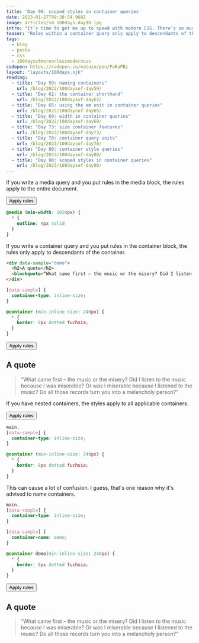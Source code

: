 ```yaml
---
title: 'Day 90: scoped styles in container queries'
date: 2023-01-27T09:38:54.969Z
image: articles/sm_100days-day90.jpg
intro: "It’s time to get me up to speed with modern CSS. There’s so much new in CSS that I know too little about. To change that I’ve started [#100DaysOfMoreOrLessModernCSS](/blog/2022/100-days-of-more-or-less-modern-css/). Why more or less modern CSS? Because some topics will be about cutting-edge features, while other stuff has been around for quite a while already, but I just have little to no experience with it."
teaser: "Rules within a container query only apply to descendants of that container."
tags:
  - blog
  - posts
  - css
  - 100daysofmoreorlessmoderncss
codepen: https://codepen.io/matuzo/pen/PoBaPBz
layout: "layouts/100days.njk"
reading:
  - title: "Day 59: naming containers"
    url: /blog/2022/100daysof-day59/
  - title: "Day 62: the container shorthand"
    url: /blog/2022/100daysof-day62/
  - title: "Day 65: using the em unit in container queries"
    url: /blog/2022/100daysof-day65/
  - title: "Day 69: width in container queries"
    url: /blog/2022/100daysof-day69/
  - title: "Day 73: size container features"
    url: /blog/2023/100daysof-day73/
  - title: "Day 78: container query units"
    url: /blog/2023/100daysof-day78/
  - title: "Day 80: container style queries"
    url: /blog/2023/100daysof-day80/
  - title: "Day 90: scoped styles in container queries"
    url: /blog/2023/100daysof-day90/
---
```


If you write a media query and you put rules in the media block, the rules apply to the entire document.

<button class="style1" aria-pressed="false">Apply rules</button>




```css
@media (min-width: 1024px) {
  * {
    outline: 4px solid 
  }
}
```

<style>

@media (min-width: 1024px) {
  .demo1, .demo1 * {
    outline: 4px solid 
  }
}

.demo4 main,
.demo3 main,
.demo4 [data-sample],
.demo3 [data-sample],
.demo2 [data-sample] {
  container-type: inline-size;
}

@container (min-inline-size: 240px) {
  .demo2 *,
  .demo3 * {
    outline: 4px dotted fuchsia;
  }
}


.demo4 [data-sample] {
  container-name: demo;
}

@container demo (min-inline-size: 240px) {
  * {
    outline: 4px dotted fuchsia;
  }
}


/* body {
  container-type: inline-size;
}

.card {
  --style: color;
  container-type: inline-size;
}

@container style(--style: color) {
  * {
    background-color: aqua;
  }
}

@media (min-width: 1024px) {
  * {
    outline: 4px solid 
  }
}

 */
</style>

If you write a container query and you put rules in the container block, the rules only apply to descendants of the container.


```html
<div data-sample="demo">
  <h2>A quote</h2>
  <blockquote>“What came first – the music or the misery? Did I listen to the music because I was miserable? Or was I miserable because I listened to the music? Do all those records turn you into a melancholy person?”</blockquote>
</div>
```

```css
[data-sample] {
  container-type: inline-size;
}

@container (min-inline-size: 240px) {
  * {
    border: 8px dotted fuchsia;
  }
}
```

<button class="style2" aria-pressed="false">Apply rules</button>


<div data-sample="demo">
  <h2>A quote</h2>
  <blockquote>“What came first – the music or the misery? Did I listen to the music because I was miserable? Or was I miserable because I listened to the music? Do all those records turn you into a melancholy person?”</blockquote>
</div>



If you have nested containers, the styles apply to all applicable containers.

<button class="style3" aria-pressed="false">Apply rules</button>


```css
main,
[data-sample] {
  container-type: inline-size;
}

@container (min-inline-size: 240px) {
  * {
    border: 8px dotted fuchsia;
  }
}
```


This can cause a lot of confusion. I guess, that's one reason why it's advised to name containers.


```css
main,
[data-sample] {
  container-type: inline-size;
}

[data-sample] {
  container-name: demo;
}

@container demo(min-inline-size: 240px) {
  * {
    border: 8px dotted fuchsia;
  }
}
```

<button class="style4" aria-pressed="false">Apply rules</button>

<div data-sample="demo">
  <h2>A quote</h2>
  <blockquote>“What came first – the music or the misery? Did I listen to the music because I was miserable? Or was I miserable because I listened to the music? Do all those records turn you into a melancholy person?”</blockquote>
</div>

<script>
  const add = function(btn, cls) {
    document.querySelector(btn).addEventListener('click', e => {
    const playing = e.target.getAttribute('aria-pressed') !== "false"
    e.target.setAttribute('aria-pressed', !playing)
    document.documentElement.classList.toggle(cls)
    })
  }

  add('.style1', 'demo1')
  add('.style2', 'demo2')
  add('.style3', 'demo3')
  add('.style4', 'demo4')
</script>